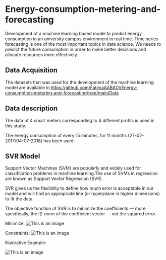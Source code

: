 # Energy-consumption-metering-and-forecasting


Development of a machine learning based model to predict energy consumption in an university campus environment in real time. Time series forecasting is one of the most important topics in data science. We needs to predict the future consumption in order to make better decisions and allocate resources more effectively.

## Data Acquisition 
The datasets that was used for the development of the machine learning model are available in https://github.com/FatimaAABADI/Energy-consumption-metering-and-forecasting/tree/main/Data

## Data description
The data of 4 smart meters corresponding to 4 different profils is used in this study.

The energy consumption of every 15 minutes, for 11 months (27-07-2017/04-07-2018) has been used.

## SVR Model
Support Vector Machines (SVM) are popularly and widely used for classification problems in machine learning.The use of SVMs in regression are known as Support Vector Regression (SVR).

SVR gives us the flexibility to define how much error is acceptable in our model and will find an appropriate line (or hyperplane in higher dimensions) to fit the data.

The objective function of SVR is to minimize the coefficients — more specifically, the l2-norm of the coefficient vector — not the squared error. 

Minimize:  ![This is an image](https://miro.medium.com/max/456/1*6M8yyY7yC7xJX6nFN2SdCQ.png)

Constraints:    ![This is an image](https://miro.medium.com/max/506/1*gpN_ZxDuLgusn-O0fck13A.png)


Illustrative Example:

![This is an image](https://miro.medium.com/max/1400/1*nrXHNqC_hqpyux7GUbtqAQ.png)
